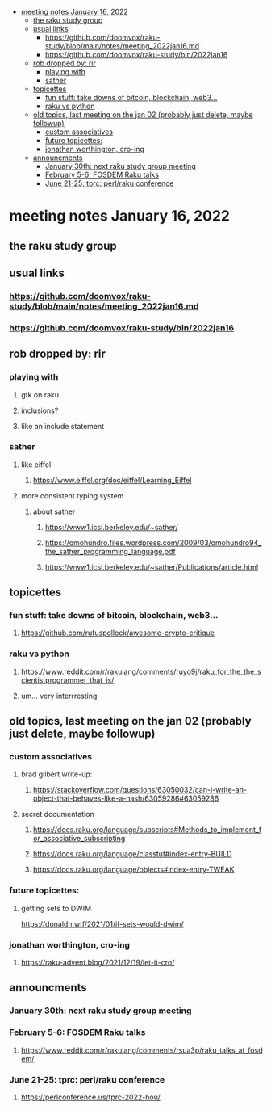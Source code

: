 - [meeting notes January 16, 2022](#org5a0a30c)
  - [the raku study group](#orgf95d9d0)
  - [usual links](#org73c6428)
    - [<https://github.com/doomvox/raku-study/blob/main/notes/meeting_2022jan16.md>](#orga53f28a)
    - [<https://github.com/doomvox/raku-study/bin/2022jan16>](#org88c3716)
  - [rob dropped by: rir](#org82173ae)
    - [playing with](#org29a96cd)
    - [sather](#org0b9b993)
  - [topicettes](#org649548b)
    - [fun stuff: take downs of bitcoin, blockchain, web3&#x2026;](#orgf634b54)
    - [raku vs python](#org9089d77)
  - [old topics, last meeting on the jan 02 (probably just delete, maybe followup)](#org47d954e)
    - [custom associatives](#org715e3b1)
    - [future topicettes:](#orgd3af323)
    - [jonathan worthington, cro-ing](#org5ba610d)
  - [announcments](#org4faf4de)
    - [January 30th: next raku study group meeting](#org97f4eed)
    - [February 5-6: FOSDEM Raku talks](#org45eecf7)
    - [June 21-25: tprc: perl/raku conference](#orgd08c271)


<a id="org5a0a30c"></a>

# meeting notes January 16, 2022


<a id="orgf95d9d0"></a>

## the raku study group


<a id="org73c6428"></a>

## usual links


<a id="orga53f28a"></a>

### <https://github.com/doomvox/raku-study/blob/main/notes/meeting_2022jan16.md>


<a id="org88c3716"></a>

### <https://github.com/doomvox/raku-study/bin/2022jan16>


<a id="org82173ae"></a>

## rob dropped by: rir


<a id="org29a96cd"></a>

### playing with

1.  gtk on raku

2.  inclusions?

3.  like an include statement


<a id="org0b9b993"></a>

### sather

1.  like eiffel

    1.  <https://www.eiffel.org/doc/eiffel/Learning_Eiffel>

2.  more consistent typing system

    1.  about sather
    
        1.  <https://www1.icsi.berkeley.edu/~sather/>
        
        2.  <https://omohundro.files.wordpress.com/2009/03/omohundro94_the_sather_programming_language.pdf>
        
        3.  <https://www1.icsi.berkeley.edu/~sather/Publications/article.html>


<a id="org649548b"></a>

## topicettes


<a id="orgf634b54"></a>

### fun stuff: take downs of bitcoin, blockchain, web3&#x2026;

1.  <https://github.com/rufuspollock/awesome-crypto-critique>


<a id="org9089d77"></a>

### raku vs python

1.  <https://www.reddit.com/r/rakulang/comments/ruyo9j/raku_for_the_the_scientistprogrammer_that_is/>

2.  um&#x2026; very interrresting.


<a id="org47d954e"></a>

## old topics, last meeting on the jan 02 (probably just delete, maybe followup)


<a id="org715e3b1"></a>

### custom associatives

1.  brad gilbert write-up:

    1.  <https://stackoverflow.com/questions/63050032/can-i-write-an-object-that-behaves-like-a-hash/63059286#63059286>

2.  secret documentation

    1.  <https://docs.raku.org/language/subscripts#Methods_to_implement_for_associative_subscripting>
    
    2.  <https://docs.raku.org/language/classtut#index-entry-BUILD>
    
    3.  <https://docs.raku.org/language/objects#index-entry-TWEAK>


<a id="orgd3af323"></a>

### future topicettes:

1.  getting sets to DWIM

    <https://donaldh.wtf/2021/01/if-sets-would-dwim/>


<a id="org5ba610d"></a>

### jonathan worthington, cro-ing

1.  <https://raku-advent.blog/2021/12/19/let-it-cro/>


<a id="org4faf4de"></a>

## announcments


<a id="org97f4eed"></a>

### January 30th: next raku study group meeting


<a id="org45eecf7"></a>

### February 5-6: FOSDEM Raku talks

1.  <https://www.reddit.com/r/rakulang/comments/rsua3p/raku_talks_at_fosdem/>


<a id="orgd08c271"></a>

### June 21-25: tprc: perl/raku conference

1.  <https://perlconference.us/tprc-2022-hou/>
